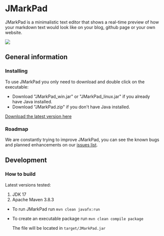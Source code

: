 # JMarkPad

JMarkPad is a minimalistic text editor that shows a real-time preview of how your markdown text would look like on your blog, github page or your own website.

![](otherResources/readmeGif.gif)

## General information 

### Installing

To use JMarkPad you only need to download and double click on the executable:

* Download "JMarkPad_win.jar" or "JMarkPad_linux.jar" if you already have Java installed.
* Download "JMarkPad.zip" if you don't have Java installed. 

[Download the latest version here](https://github.com/mayuso/JMarkPad/releases)

### Roadmap

We are constantly trying to improve JMarkPad, you can see the known bugs and planned enhancements on our [issues list](https://github.com/mayuso/JMarkPad/issues).

## Development

### How to build

Latest versions tested:

1. JDK 17
2. Apache Maven 3.8.3

* To run JMarkPad run `mvn clean javafx:run`
* To create an executable package run `mvn clean compile package`

    The file will be located in `target/JMarkPad.jar`

